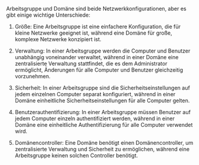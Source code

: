 Arbeitsgruppe und Domäne sind beide Netzwerkkonfigurationen, aber es gibt einige wichtige Unterschiede:

1.  Größe: Eine Arbeitsgruppe ist eine einfachere Konfiguration, die für kleine Netzwerke geeignet ist, während eine Domäne für große, komplexe Netzwerke konzipiert ist.
    
2.  Verwaltung: In einer Arbeitsgruppe werden die Computer und Benutzer unabhängig voneinander verwaltet, während in einer Domäne eine zentralisierte Verwaltung stattfindet, die es dem Administrator ermöglicht, Änderungen für alle Computer und Benutzer gleichzeitig vorzunehmen.
    
3.  Sicherheit: In einer Arbeitsgruppe sind die Sicherheitseinstellungen auf jedem einzelnen Computer separat konfiguriert, während in einer Domäne einheitliche Sicherheitseinstellungen für alle Computer gelten.
    
4.  Benutzerauthentifizierung: In einer Arbeitsgruppe müssen Benutzer auf jedem Computer einzeln authentifiziert werden, während in einer Domäne eine einheitliche Authentifizierung für alle Computer verwendet wird.
    
5.  Domänencontroller: Eine Domäne benötigt einen Domänencontroller, um zentralisierte Verwaltung und Sicherheit zu ermöglichen, während eine Arbeitsgruppe keinen solchen Controller benötigt.